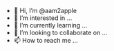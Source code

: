 - 👋 Hi, I’m @aam2apple
- 👀 I’m interested in ...
- 🌱 I’m currently learning ...
- 💞️ I’m looking to collaborate on ...
- 📫 How to reach me ...

<!---
aam2apple/aam2apple is a ✨ special ✨ repository because its `README.md` (this file) appears on your GitHub profile.
You can click the Preview link to take a look at your changes.
--->
